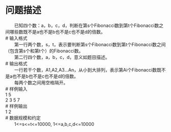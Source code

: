 <div id="pcont1" style="margin-top:20px; display:block;">

# 问题描述

<div class="pdcont">　　已知四个数：a，b，c，d，判断在第s个Fibonacci数到第t个Fibonacci数之间哪些数既不是a也不是b也不是c也不是d的倍数。</div>
# 输入格式

<div class="pdcont">　　第一行两个数，s，t，表示要判断第s个Fibonacci数到第t个Fibonacci数之间（包含第s个和第t个）的Fibonacci数。<br/>
　　第二行四个数，a，b，c，d，意义如题目描述。</div>
# 输出格式

<div class="pdcont">　　一行若干个数，A1,A2,A3...An，从小到大排列，表示第Ai个Fibonacci数既不是a也不是b也不是c也不是d的倍数。<br/>
　　每两个数之间用空格隔开。</div>
# 样例输入

<div class="pddata">1 5<br/>
2 3 5 7</div>
# 样例输出

<div class="pddata">1 2</div>
# 数据规模和约定

<div class="pdcont">　　1&lt;=s&lt;=t&lt;=10000, 1&lt;=a,b,c,d&lt;=10000</div>

</div>
